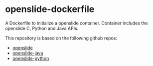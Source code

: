 # openslide-dockerfile

A Dockerfile to initialize a openslide container.
Container includes the openslide C, Python and Java APIs.

This repository is based on the following github repos:
<ul>
<li><a href="https://github.com/openslide/openslide">openslide</a></li>
<li><a href="https://github.com/openslide/openslide-java">openslide-java</a></li>
<li><a href="https://github.com/openslide/openslide-python">openslide-python</a></li>
</ul>

